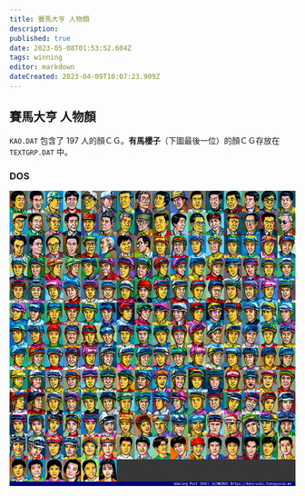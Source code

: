 ```yaml
---
title: 賽馬大亨 人物顏
description: 
published: true
date: 2023-05-08T01:53:52.604Z
tags: winning
editor: markdown
dateCreated: 2023-04-09T10:07:23.909Z
---
```


## 賽馬大亨 人物顏

`KAO.DAT` 包含了 197 人的顏ＣＧ。**有馬櫻子**（下圖最後一位）的顏ＣＧ存放在 `TEXTGRP.DAT` 中。

### DOS

![winning_dos_f00-index-noted.png](/assets/faces/00indexes/winning_dos_f00-index-noted.png)
